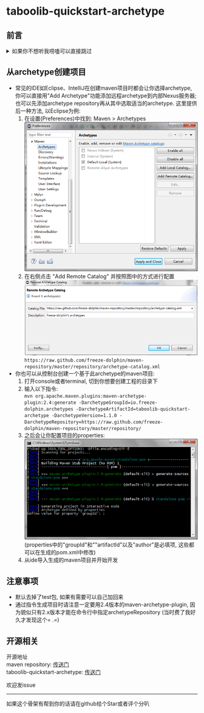 # taboolib-quickstart-archetype  
## 前言
<details><summary>如果你不想听我唠嗑可以直接跳过</summary>

编写原因: [传送门](https://www.mcbbs.net/thread-1146527-1-1.html)  

TabooLib的作者配置的 [Taboolib SDK](https://github.com/taboolib/taboolib-sdk) 是gradle项目  
我是maven钉子户, 就是不肯搞gradle, 打算研究一下怎么用maven整活  

TabooLib原贴中提供了代替TabooLib SDK的方法  

先添加仓库  
```xml
<repository>  
	<id>taboolib</id>  
	<url>http://ptms.ink:8081/repository/maven-public/</url>  
</repository>  
```

然后添加两个依赖
当时是这么写的 **(这个是错的)**
```xml
<dependency>
	<groupId>io.izzel.taboolib</groupId>
	<artifactId>TabooLib</artifactId>
	<version>5.45</version>
	<scope>provided</scope>
</dependency>
<dependency>
	<groupId>io.izzel.taboolib</groupId>
	<artifactId>TabooLibLoader</artifactId>
	<version>2.9</version>
	<scope>provided</scope>
</dependency>
```

用shade插件进行relocate, 顺便把META-INF给去了
```xml
<plugin>
	<artifactId>maven-shade-plugin</artifactId>
	<version>3.2.4</version>
	<configuration>
		<relocations>
			<relocation>
				<pattern>io.izzel.taboolib.loader</pattern>
				<shadedPattern>${project.groupId}.${project.artifactId}.boot</shadedPattern>
			</relocation>
		</relocations>
		<filters>
			<filter>
				<artifact>*:*</artifact>
				<excludes>
					<exclude>META-INF/**</exclude>
				</excludes>
			</filter>
		</filters>
	</configuration>
	<executions>
		<execution>
			<phase>package</phase>
			<goals>
				<goal>shade</goal>
			</goals>
		</execution>
	</executions>
</plugin>
```

这样连编译都过不了, 于是开始排错

- 首先发现TabooLibLoader应当是被打包的, 把scope改成compile
- 然后死活不能从仓库下载, 一直提示"找不到XXX版本"
- 后来去ptms的nexus里浏览, 发现TabooLib和TabooLibLoader都有个"all"的classifier...  

至此"io.izzel.taboolib.loader.Plugin"终于能被识别到了, 并且编译通过  
但是放到本地服去跑会报错:  
<details><summary>报错信息</summary>

```
[09:50:24] [Server thread/ERROR]: Could not load 'plugins\ProjectName v0.0.1-SNAPSHOT.jar' in folder 'plugins'
org.bukkit.plugin.InvalidPluginException: main class `io.freeze_dolphin.test.test' does not extend JavaPlugin
	at org.bukkit.plugin.java.PluginClassLoader.<init>(PluginClassLoader.java:91) ~[paper1122.jar:git-Paper-1618]
	at org.bukkit.plugin.java.JavaPluginLoader.loadPlugin(JavaPluginLoader.java:127) ~[paper1122.jar:git-Paper-1618]
	at org.bukkit.plugin.SimplePluginManager.loadPlugin(SimplePluginManager.java:329) ~[paper1122.jar:git-Paper-1618]
	at org.bukkit.plugin.SimplePluginManager.loadPlugins(SimplePluginManager.java:251) ~[paper1122.jar:git-Paper-1618]
	at org.bukkit.craftbukkit.v1_12_R1.CraftServer.loadPlugins(CraftServer.java:318) ~[paper1122.jar:git-Paper-1618]
	at net.minecraft.server.v1_12_R1.DedicatedServer.init(DedicatedServer.java:222) ~[paper1122.jar:git-Paper-1618]
	at net.minecraft.server.v1_12_R1.MinecraftServer.run(MinecraftServer.java:616) ~[paper1122.jar:git-Paper-1618]
	at java.lang.Thread.run(Unknown Source) [?:1.8.0_261]
Caused by: java.lang.ClassCastException: class io.freeze_dolphin.test.test
	at java.lang.Class.asSubclass(Unknown Source) ~[?:1.8.0_261]
	at org.bukkit.plugin.java.PluginClassLoader.<init>(PluginClassLoader.java:89) ~[paper1122.jar:git-Paper-1618]
	... 7 more
```
</details>

想起plugins.yml还要进行特殊配置...  
打上三项: 
```yaml
lib-version: ${taboolib.lib-version}
loader-version: ${taboolib.loader-version}
lib-download: ${taboolib.lib-download}
```
然后再在pom.xml里设定一下相关变量  

终于成功运行

---
之后就想做个archetype方便以后自己建项目, 顺便发出来方便别人
</details>  

## 从archetype创建项目
- 常见的IDE如Eclipse、IntelliJ在创建maven项目时都会让你选择archetype, 你可以直接用"Add Archetype"功能添加远程archetype到内部Nexus服务器; 也可以先添加archetype repository再从其中选取适当的archetype. 这里提供后一种方法, 以Eclipse为例: 
	1. 在设置(Preferences)中找到: Maven > Archetypes  
    	![1-1](thread-pic/1-1.png)
	2. 在右侧点击 "Add Remote Catalog" 并按照图中的方式进行配置  
    	![1-2](thread-pic/1-2.png)  
		`https://raw.github.com/freeze-dolphin/maven-repository/master/repository/archetype-catalog.xml`
- 你也可以从控制台创建一个基于此archetype的maven项目: 
	1. 打开console或者terminal, 切到你想要创建工程的目录下
	2. 输入以下指令:  
		`mvn org.apache.maven.plugins:maven-archetype-plugin:2.4:generate -DarchetypeGroupId=io.freeze-dolphin.archetypes -DarchetypeArtifactId=taboolib-quickstart-archetype -DarchetypeVersion=1.1.0 -DarchetypeRepository=https://raw.github.com/freeze-dolphin/maven-repository/master/repository/`
	3. 之后会让你配置项目的properties:  
		![2-3](thread-pic/2-3.png)  
		(properties中的"groupId"和""artifactId"以及"author"是必填项, 这些都可以在生成的pom.xml中修改)
	4. 从ide导入生成的maven项目并开始开发  

## 注意事项
- 默认去掉了test包, 如果有需要可以自己加回来
- 通过指令生成项目时请注意一定要用2.4版本的maven-archetype-plugin, 因为貌似只有2.x版本才能在命令行中指定archetypeRepository (当时费了我好久才发现这个= .=)  

## 开源相关
开源地址  
maven repository: [传送门](https://github.com/freeze-dolphin/maven-repository)  
taboolib-quickstart-archetype: [传送门](https://github.com/freeze-dolphin/taboolib-quickstart-archetype)  

欢迎发issue

---

如果这个骨架有帮到你的话请在github给个Star或者评个分叭